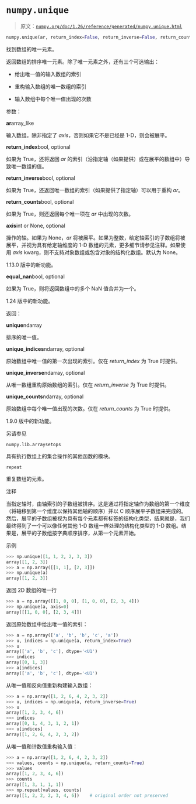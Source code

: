 # `numpy.unique`

> 原文：[`numpy.org/doc/1.26/reference/generated/numpy.unique.html`](https://numpy.org/doc/1.26/reference/generated/numpy.unique.html)

```py
numpy.unique(ar, return_index=False, return_inverse=False, return_counts=False, axis=None, *, equal_nan=True)
```

找到数组的唯一元素。

返回数组的排序唯一元素。除了唯一元素之外，还有三个可选输出：

+   给出唯一值的输入数组的索引

+   重构输入数组的唯一数组的索引

+   输入数组中每个唯一值出现的次数

参数：

**ar**array_like

输入数组。除非指定了 *axis*，否则如果它不是已经是 1-D，则会被展平。

**return_index**bool, optional

如果为 True，还将返回 *ar* 的索引（沿指定轴（如果提供）或在展平的数组中）导致唯一数组的值。

**return_inverse**bool, optional

如果为 True，还返回唯一数组的索引（如果提供了指定轴）可以用于重构 *ar*。

**return_counts**bool, optional

如果为 True，则还返回每个唯一项在 *ar* 中出现的次数。

**axis**int or None, optional

操作的轴。如果为 None，*ar* 将被展平。如果为整数，给定轴索引的子数组将被展平，并视为具有给定轴维度的 1-D 数组的元素，更多细节请参见注释。如果使用 *axis* kwarg，则不支持对象数组或包含对象的结构化数组。默认为 None。

1.13.0 版中的新功能。

**equal_nan**bool, optional

如果为 True，则将返回数组中的多个 NaN 值合并为一个。

1.24 版中的新功能。

返回：

**unique**ndarray

排序的唯一值。

**unique_indices**ndarray, optional

原始数组中唯一值的第一次出现的索引。仅在 *return_index* 为 True 时提供。

**unique_inverse**ndarray, optional

从唯一数组重构原始数组的索引。仅在 *return_inverse* 为 True 时提供。

**unique_counts**ndarray, optional

原始数组中每个唯一值出现的次数。仅在 *return_counts* 为 True 时提供。

1.9.0 版中的新功能。

另请参见

`numpy.lib.arraysetops`

具有执行数组上的集合操作的其他函数的模块。

`repeat`

重复数组的元素。

注释

当指定轴时，由轴索引的子数组被排序。这是通过将指定轴作为数组的第一个维度（将轴移到第一个维度以保持其他轴的顺序）并以 C 顺序展平子数组来完成的。然后，展平的子数组被视为具有每个元素都有标签的结构化类型，结果就是，我们最终得到了一个可以像任何其他 1-D 数组一样处理的结构化类型的 1-D 数组。结果是，展平的子数组按字典顺序排序，从第一个元素开始。

示例

```py
>>> np.unique([1, 1, 2, 2, 3, 3])
array([1, 2, 3])
>>> a = np.array([[1, 1], [2, 3]])
>>> np.unique(a)
array([1, 2, 3]) 
```

返回 2D 数组的唯一行

```py
>>> a = np.array([[1, 0, 0], [1, 0, 0], [2, 3, 4]])
>>> np.unique(a, axis=0)
array([[1, 0, 0], [2, 3, 4]]) 
```

返回原始数组中给出唯一值的索引：

```py
>>> a = np.array(['a', 'b', 'b', 'c', 'a'])
>>> u, indices = np.unique(a, return_index=True)
>>> u
array(['a', 'b', 'c'], dtype='<U1')
>>> indices
array([0, 1, 3])
>>> a[indices]
array(['a', 'b', 'c'], dtype='<U1') 
```

从唯一值和反向值重新构建输入数组：

```py
>>> a = np.array([1, 2, 6, 4, 2, 3, 2])
>>> u, indices = np.unique(a, return_inverse=True)
>>> u
array([1, 2, 3, 4, 6])
>>> indices
array([0, 1, 4, 3, 1, 2, 1])
>>> u[indices]
array([1, 2, 6, 4, 2, 3, 2]) 
```

从唯一值和计数值重构输入值：

```py
>>> a = np.array([1, 2, 6, 4, 2, 3, 2])
>>> values, counts = np.unique(a, return_counts=True)
>>> values
array([1, 2, 3, 4, 6])
>>> counts
array([1, 3, 1, 1, 1])
>>> np.repeat(values, counts)
array([1, 2, 2, 2, 3, 4, 6])    # original order not preserved 
```
